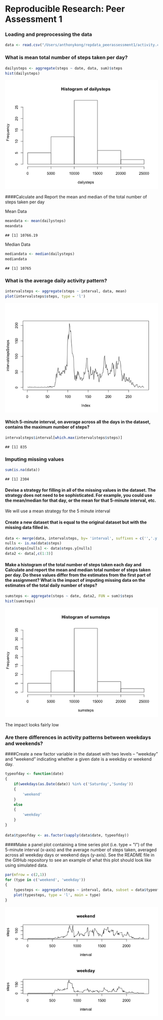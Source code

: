 # Reproducible Research: Peer Assessment 1


### Loading and preprocessing the data

```r
data <- read.csv("/Users/anthonykong/repdata_peerassessment1/activity.csv")
```

### What is mean total number of steps taken per day?


```r
dailysteps <- aggregate(steps ~ date, data, sum)$steps
hist(dailysteps)
```

![](PA1_template_files/figure-html/unnamed-chunk-2-1.png) 

####Calculate and Report the mean and median of the total number of steps taken per day

Mean Data

```r
meandata <- mean(dailysteps)
meandata
```

```
## [1] 10766.19
```

Median Data

```r
mediandata <- median(dailysteps)
mediandata
```

```
## [1] 10765
```

### What is the average daily activity pattern?

```r
intervalsteps <- aggregate(steps ~ interval, data, mean)
plot(intervalsteps$steps, type = 'l')
```

![](PA1_template_files/figure-html/unnamed-chunk-5-1.png) 

#### Which 5-minute interval, on average across all the days in the dataset, contains the maximum number of steps?


```r
intervalsteps$interval[which.max(intervalsteps$steps)]
```

```
## [1] 835
```

### Imputing missing values


```r
sum(is.na(data))
```

```
## [1] 2304
```

#### Devise a strategy for filling in all of the missing values in the dataset. The strategy does not need to be sophisticated. For example, you could use the mean/median for that day, or the mean for that 5-minute interval, etc.

We will use a mean strategy for the 5 minute interval

#### Create a new dataset that is equal to the original dataset but with the missing data filled in.

```r
data <- merge(data, intervalsteps, by= 'interval', suffixes = c('','.y') )
nulls <- is.na(data$steps)
data$steps[nulls] <- data$steps.y[nulls]
data2 <- data[,c(1:3)]
```

#### Make a histogram of the total number of steps taken each day and Calculate and report the mean and median total number of steps taken per day. Do these values differ from the estimates from the first part of the assignment? What is the impact of imputing missing data on the estimates of the total daily number of steps?

```r
sumsteps <- aggregate(steps ~ date, data2, FUN = sum)$steps
hist(sumsteps)
```

![](PA1_template_files/figure-html/unnamed-chunk-9-1.png) 

The impact looks fairly low


### Are there differences in activity patterns between weekdays and weekends?

####Create a new factor variable in the dataset with two levels – “weekday” and “weekend” indicating whether a given date is a weekday or weekend day.


```r
typeofday <- function(date)
{
    if(weekdays(as.Date(date)) %in% c('Saturday','Sunday'))
    {
        'weekend'
    }
    else
    {
        'weekday'
    }
}

data$typeofday <- as.factor(sapply(data$date, typeofday))
```

####Make a panel plot containing a time series plot (i.e. type = "l") of the 5-minute interval (x-axis) and the average number of steps taken, averaged across all weekday days or weekend days (y-axis). See the README file in the GitHub repository to see an example of what this plot should look like using simulated data.


```r
par(mfrow = c(2,1))
for (type in c('weekend', 'weekday'))
{
    typesteps <- aggregate(steps ~ interval, data, subset = data$typeofday == type, FUN = mean)
    plot(typesteps, type = 'l', main = type)
}
```

![](PA1_template_files/figure-html/unnamed-chunk-11-1.png) 

